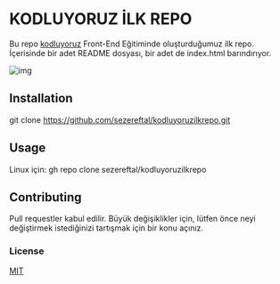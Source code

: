 # KODLUYORUZ İLK REPO
Bu repo [kodluyoruz](https://kodluyoruz.org/) Front-End Eğitiminde oluşturduğumuz ilk repo. İçerisinde bir adet README dosyası, bir adet de index.html barındırıyor.

![img]("C:\Users\eftal\OneDrive\Masaüstü\ss.png")

## Installation
git clone https://github.com/sezereftal/kodluyoruzilkrepo.git

## Usage
Linux için:
gh repo clone sezereftal/kodluyoruzilkrepo

## Contributing
Pull requestler kabul edilir. Büyük değişiklikler için, lütfen önce neyi değiştirmek istediğinizi tartışmak için bir konu açınız.

### License
[MIT](https://choosealicense.com/licenses/mit/)